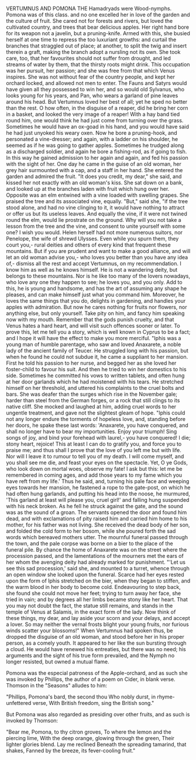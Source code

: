 VERTUMNUS AND POMONA
  THE Hamadryads were Wood-nymphs. Pomona was of this class. and no
  one excelled her in love of the garden and the culture of fruit. She
  cared not for forests and rivers, but loved the cultivated country,
  and trees that bear delicious apples. Her right hand bore for its
  weapon not a javelin, but a pruning-knife. Armed with this, she busied
  herself at one time to repress the too luxuriant growths: and
  curtail the branches that straggled out of place; at another, to split
  the twig and insert therein a graft, making the branch adopt a
  nursling not its own. She took care, too, that her favourites should
  not suffer from drought, and led streams of water by them, that the
  thirsty roots might drink. This occupation was her pursuit, her
  passion; and she was free from that which Venus inspires. She was
  not without fear of the country people, and kept her orchard locked,
  and allowed not men to enter. The Fauns and Satyrs would have given
  all they possessed to win her, and so would old Sylvanus, who looks
  young for his years, and Pan, who wears a garland of pine leaves
  around his head. But Vertumnus loved her best of all; yet he sped no
  better than the rest. O how often, in the disguise of a reaper, did he
  bring her corn in a basket, and looked the very image of a reaper!
  With a hay band tied round him, one would think he had just come
  from turning over the grass. Sometimes he would have an ox-goad in his
  hand, and you would have said he had just unyoked his weary oxen.
  Now he bore a pruning-hook, and personated a vine-dresser; and
  again, with a ladder on his shoulder, he seemed as if he was going
  to gather apples. Sometimes he trudged along as a discharged
  soldier, and again he bore a fishing-rod, as if going to fish. In this
  way he gained admission to her again and again, and fed his passion
  with the sight of her.
  One day he came in the guise of an old woman, her grey hair
  surmounted with a cap, and a staff in her hand. She entered the garden
  and admired the fruit. "It does you credit, my dear," she said, and
  kissed her not exactly with an old woman's kiss. She sat down on a
  bank, and looked up at the branches laden with fruit which hung over
  her. Opposite was an elm entwined with a vine loaded with swelling
  grapes. She praised the tree and its associated vine, equally.
  "But," said she, "if the tree stood alone, and had no vine clinging to
  it, it would have nothing to attract or offer us but its useless
  leaves. And equally the vine, if it were not twined round the elm,
  would lie prostrate on the ground. Why will you not take a lesson from
  the tree and the vine, and consent to unite yourself with some one?
  I wish you would. Helen herself had not more numerous suitors, nor
  Penelope, the wife of shrewd Ulysses. Even while you spurn them,
  they court you,- rural deities and others of every kind that
  frequent these mountains. But if you are prudent and want to make a
  good alliance, and will let an old woman advise you,- who loves you
  better than you have any idea of,- dismiss all the rest and accept
  Vertumnus, on my recommendation. I know him as well as he knows
  himself. He is not a wandering deity, but belongs to these
  mountains. Nor is he like too many of the lovers nowadays, who love
  any one they happen to see; he loves you, and you only. Add to this,
  he is young and handsome, and has the art of assuming any shape he
  pleases, and can make himself just what you command him. Moreover,
  he loves the same things that you do, delights in gardening, and
  handles your apples with admiration. But now he cares nothing for
  fruits nor flowers, nor anything else, but only yourself. Take pity on
  him, and fancy him speaking now with my mouth. Remember that the
  gods punish cruelty, and that Venus hates a hard heart, and will visit
  such offences sooner or later. To prove this, let me tell you a story,
  which is well known in Cyprus to be a fact; and I hope it will have
  the effect to make you more merciful.
  "Iphis was a young man of humble parentage, who saw and loved
  Anaxarete, a noble lady of the ancient family of Teucer. He
  struggled long with his passion, but when he found he could not subdue
  it, he came a suppliant to her mansion. First he told his passion to
  her nurse, and begged her as she loved her foster-child to favour
  his suit. And then he tried to win her domestics to his side.
  Sometimes he committed his vows to written tablets, and often hung
  at her door garlands which he had moistened with his tears. He
  stretched himself on her threshold, and uttered his complaints to
  the cruel bolts and bars. She was deafer than the surges which rise in
  the November gale; harder than steel from the German forges, or a rock
  that still clings to its native cliff. She mocked and laughed at
  him, adding cruel words to her ungentle treatment, and gave not the
  slightest gleam of hope.
  "Iphis could not any longer endure the torments of hopeless love,
  and, standing before her doors, he spake these last words: 'Anaxarete,
  you have conquered, and shall no longer have to bear my importunities.
  Enjoy your triumph! Sing songs of joy, and bind your forehead with
  laurel,- you have conquered! I die; stony heart, rejoice! This at
  least I can do to gratify you, and force you to praise me; and thus
  shall I prove that the love of you left me but with life. Nor will I
  leave it to rumour to tell you of my death. I will come myself, and
  you shall see me die, and feast your eyes on the spectacle. Yet, O
  ye Gods, who look down on mortal woes, observe my fate! I ask but
  this: let me be remembered in coming ages, and add those years to my
  fame which you have reft from my life.' Thus he said, and, turning his
  pale face and weeping eyes towards her mansion, he fastened a rope
  to the gate-post, on which he had often hung garlands, and putting his
  head into the noose, he murmured, 'This garland at least will please
  you, cruel girl!' and falling hung suspended with his neck broken.
  As he fell he struck against the gate, and the sound was as the
  sound of a groan. The servants opened the door and found him dead, and
  with exclamations of pity raised him and carried him home to his
  mother, for his father was not living. She received the dead body of
  her son, and folded the cold form to her bosom, while she poured forth
  the sad words which bereaved mothers utter. The mournful funeral
  passed through the town, and the pale corpse was borne on a bier to
  the place of the funeral pile. By chance the home of Anaxarete was
  on the street where the procession passed, and the lamentations of the
  mourners met the ears of her whom the avenging deity had already
  marked for punishment.
  "'Let us see this sad procession,' said she, and mounted to a
  turret, whence through an open window she looked upon the funeral.
  Scarce had her eyes rested upon the form of Iphis stretched on the
  bier, when they began to stiffen, and the warm blood in her body to
  become cold. Endeavouring to step back, she found she could not move
  her feet; trying to turn away her face, she tried in vain; and by
  degrees all her limbs became stony like her heart. That you may not
  doubt the fact, the statue still remains, and stands in the temple
  of Venus at Salamis, in the exact form of the lady. Now think of these
  things, my dear, and lay aside your scorn and your delays, and
  accept a lover. So may neither the vernal frosts blight your young
  fruits, nor furious winds scatter your blossoms!"
  When Vertumnus had spoken thus, be dropped the disguise of an old
  woman, and stood before her in his proper person, as a comely youth.
  It appeared to her like the sun bursting through a cloud. He would
  have renewed his entreaties, but there was no need; his arguments
  and the sight of his true form prevailed, and the Nymph no longer
  resisted, but owned a mutual flame.

  Pomona was the especial patroness of the Apple-orchard, and as
  such she was invoked by Phillips, the author of a poem on Cider, in
  blank verse. Thomson in the "Seasons" alludes to him:

  "Phillips, Pomona's bard, the second thou
  Who nobly durst, in rhyme-unfettered verse,
  With British freedom, sing the British song."

  But Pomona was also regarded as presiding over other fruits, and
  as such is invoked by Thomson:

  "Bear me, Pomona, to thy citron groves,
  To where the lemon and the piercing lime,
  With the deep orange, glowing through the green,
  Their lighter glories blend. Lay me reclined
  Beneath the spreading tamarind, that shakes,
  Fanned by the breeze, its fever-cooling fruit."